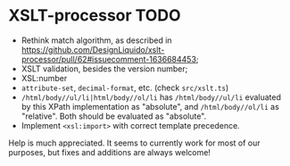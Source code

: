 XSLT-processor TODO
=====

* Rethink match algorithm, as described in https://github.com/DesignLiquido/xslt-processor/pull/62#issuecomment-1636684453;
* XSLT validation, besides the version number;
* XSL:number
* `attribute-set`, `decimal-format`, etc. (check `src/xslt.ts`)
* `/html/body//ul/li|html/body//ol/li` has `/html/body//ul/li` evaluated by this XPath implementation as "absolute", and `/html/body//ol/li` as "relative". Both should be evaluated as "absolute".
* Implement `<xsl:import>` with correct template precedence.

Help is much appreciated. It seems to currently work for most of our purposes, but fixes and additions are always welcome!

